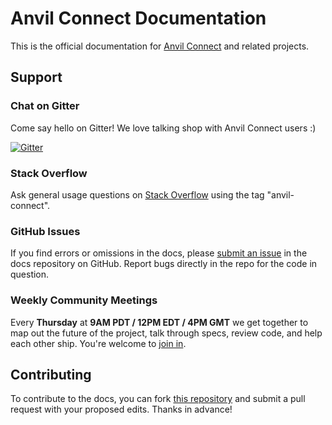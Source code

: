 # Anvil Connect Documentation

This is the official documentation for [Anvil Connect](https://github.com/anvilresearch/connect) and related projects.

## Support

### Chat on Gitter

Come say hello on Gitter! We love talking shop with Anvil Connect users :)

[![Gitter](https://badges.gitter.im/anvilresearch/connect.svg)](https://gitter.im/anvilresearch/connect)

### Stack Overflow

Ask general usage questions on [Stack Overflow](http://stackoverflow.com/questions/tagged/anvil-connect) using the tag "anvil-connect".

### GitHub Issues

If you find errors or omissions in the docs, please [submit an issue](https://github.com/anvilresearch/connect-docs/issues) in the docs repository on GitHub. Report bugs directly in the repo for the code in question.

### Weekly Community Meetings

Every **Thursday** at **9AM PDT / 12PM EDT / 4PM GMT** we get together to map out the future of the project, talk through specs, review code, and help each other ship. You're welcome to [join in](https://plus.google.com/hangouts/_/anvil.io/anvil-connect?authuser=0).

## Contributing

To contribute to the docs, you can fork [this repository](https://github.com/anvilresearch/connect-docs) and submit a pull request with your proposed edits. Thanks in advance!
